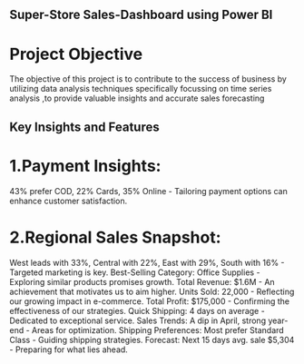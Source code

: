 ## Super-Store Sales-Dashboard using Power BI

# Project Objective 

The objective of this project is to  contribute   to the success  of business by utilizing data analysis techniques specifically 
focussing on time series analysis ,to provide valuable insights and accurate sales  forecasting

## Key Insights and Features
# 1.Payment Insights:
43% prefer COD, 22% Cards, 35% Online - Tailoring payment options can enhance customer satisfaction.
# 2.Regional Sales Snapshot:
West leads with 33%, Central with 22%, East with 29%, South with 16% - Targeted marketing is key.
Best-Selling Category: Office Supplies - Exploring similar products promises growth.
Total Revenue: $1.6M - An achievement that motivates us to aim higher.
Units Sold: 22,000 - Reflecting our growing impact in e-commerce.
Total Profit: $175,000 - Confirming the effectiveness of our strategies.
Quick Shipping: 4 days on average - Dedicated to exceptional service.
Sales Trends: A dip in April, strong year-end - Areas for optimization.
Shipping Preferences: Most prefer Standard Class - Guiding shipping strategies.
Forecast: Next 15 days avg. sale $5,304 - Preparing for what lies ahead.

